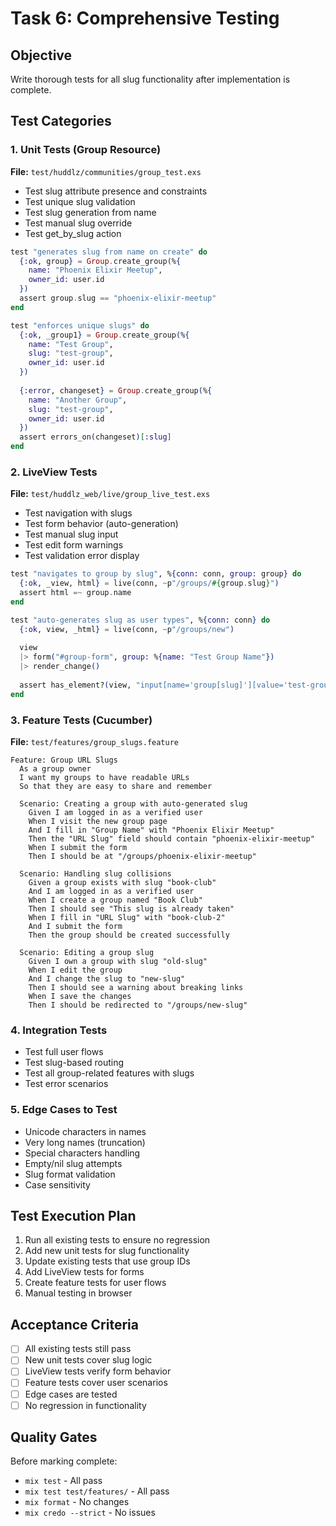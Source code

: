 # Task 6: Comprehensive Testing

## Objective
Write thorough tests for all slug functionality after implementation is complete.

## Test Categories

### 1. Unit Tests (Group Resource)

**File:** `test/huddlz/communities/group_test.exs`

- Test slug attribute presence and constraints
- Test unique slug validation
- Test slug generation from name
- Test manual slug override
- Test get_by_slug action

```elixir
test "generates slug from name on create" do
  {:ok, group} = Group.create_group(%{
    name: "Phoenix Elixir Meetup",
    owner_id: user.id
  })
  assert group.slug == "phoenix-elixir-meetup"
end

test "enforces unique slugs" do
  {:ok, _group1} = Group.create_group(%{
    name: "Test Group",
    slug: "test-group",
    owner_id: user.id
  })
  
  {:error, changeset} = Group.create_group(%{
    name: "Another Group", 
    slug: "test-group",
    owner_id: user.id
  })
  assert errors_on(changeset)[:slug]
end
```

### 2. LiveView Tests

**File:** `test/huddlz_web/live/group_live_test.exs`

- Test navigation with slugs
- Test form behavior (auto-generation)
- Test manual slug input
- Test edit form warnings
- Test validation error display

```elixir
test "navigates to group by slug", %{conn: conn, group: group} do
  {:ok, _view, html} = live(conn, ~p"/groups/#{group.slug}")
  assert html =~ group.name
end

test "auto-generates slug as user types", %{conn: conn} do
  {:ok, view, _html} = live(conn, ~p"/groups/new")
  
  view
  |> form("#group-form", group: %{name: "Test Group Name"})
  |> render_change()
  
  assert has_element?(view, "input[name='group[slug]'][value='test-group-name']")
end
```

### 3. Feature Tests (Cucumber)

**File:** `test/features/group_slugs.feature`

```gherkin
Feature: Group URL Slugs
  As a group owner
  I want my groups to have readable URLs
  So that they are easy to share and remember

  Scenario: Creating a group with auto-generated slug
    Given I am logged in as a verified user
    When I visit the new group page
    And I fill in "Group Name" with "Phoenix Elixir Meetup"
    Then the "URL Slug" field should contain "phoenix-elixir-meetup"
    When I submit the form
    Then I should be at "/groups/phoenix-elixir-meetup"

  Scenario: Handling slug collisions
    Given a group exists with slug "book-club"
    And I am logged in as a verified user
    When I create a group named "Book Club"
    Then I should see "This slug is already taken"
    When I fill in "URL Slug" with "book-club-2"
    And I submit the form
    Then the group should be created successfully

  Scenario: Editing a group slug
    Given I own a group with slug "old-slug"
    When I edit the group
    And I change the slug to "new-slug"
    Then I should see a warning about breaking links
    When I save the changes
    Then I should be redirected to "/groups/new-slug"
```

### 4. Integration Tests

- Test full user flows
- Test slug-based routing
- Test all group-related features with slugs
- Test error scenarios

### 5. Edge Cases to Test

- Unicode characters in names
- Very long names (truncation)
- Special characters handling
- Empty/nil slug attempts
- Slug format validation
- Case sensitivity

## Test Execution Plan

1. Run all existing tests to ensure no regression
2. Add new unit tests for slug functionality
3. Update existing tests that use group IDs
4. Add LiveView tests for forms
5. Create feature tests for user flows
6. Manual testing in browser

## Acceptance Criteria
- [ ] All existing tests still pass
- [ ] New unit tests cover slug logic
- [ ] LiveView tests verify form behavior
- [ ] Feature tests cover user scenarios
- [ ] Edge cases are tested
- [ ] No regression in functionality

## Quality Gates
Before marking complete:
- `mix test` - All pass
- `mix test test/features/` - All pass
- `mix format` - No changes
- `mix credo --strict` - No issues
